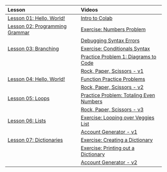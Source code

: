 |Lesson| Videos|
|:--|:--|
|[Lesson 01: Hello, World!](https://colab.research.google.com/drive/1sFOo4HnuUxJMtso9JljUZwHMomhu9ADs)|[Intro to Colab](https://adaacademy.hosted.panopto.com/Panopto/Pages/Viewer.aspx?id=6f137996-88f0-490a-9e94-acb10170c7dd)
|[Lesson 02: Programming Grammar](https://colab.research.google.com/drive/1kfE-bujlwiJoDxTWIXa8u1GPGDJAnjvS?usp=sharing)|[Exercise: Numbers Problem](https://adaacademy.hosted.panopto.com/Panopto/Pages/Viewer.aspx?id=6381fadb-917b-4a94-a617-acaf017fe9fb)
||[Debugging Syntax Errors](https://adaacademy.hosted.panopto.com/Panopto/Pages/Viewer.aspx?id=34fb0c22-7a32-4360-98e9-acaf017fe9d3)
|[Lesson 03: Branching](https://colab.research.google.com/drive/1huE7PyavZSJIou4mh5G2e7yfG08Vb7da?usp=sharing)|[Exercise: Conditionals Syntax](https://adaacademy.hosted.panopto.com/Panopto/Pages/Viewer.aspx?id=4ad7204f-1103-4d4f-8a99-acb0012da32f)
| |[Practice Problem 1: Diagrams to Code](https://adaacademy.hosted.panopto.com/Panopto/Pages/Viewer.aspx?id=eee29d97-f6ec-426c-9ee6-acb00004e4d5)
| |[Rock, Paper, Scissors - v1](https://adaacademy.hosted.panopto.com/Panopto/Pages/Viewer.aspx?pid=b0bcbc46-5ded-4eca-94a8-acaf0180c797)
|[Lesson 04: Hello, World!](https://colab.research.google.com/drive/1e8CaljqZrKJyFm7Ry5qHynp7GdoVHFLk?usp=sharing)|[Function Practice Problems](https://adaacademy.hosted.panopto.com/Panopto/Pages/Viewer.aspx?pid=9d21ffa9-ee99-4cce-8be4-acb1004517f5)
| |[Rock, Paper, Scissors - v2](https://adaacademy.hosted.panopto.com/Panopto/Pages/Viewer.aspx?id=4a475ba6-bb84-4f75-9f2b-acaf016f2044)
|[Lesson 05: Loops](https://colab.research.google.com/drive/1e8CaljqZrKJyFm7Ry5qHynp7GdoVHFLk?usp=sharing)| [Practice Problem: Totaling Even Numbers](https://adaacademy.hosted.panopto.com/Panopto/Pages/Viewer.aspx?id=b6208250-c125-4576-96df-acc5016418bd)|
||[Rock, Paper, Scissors - v3](https://adaacademy.hosted.panopto.com/Panopto/Pages/Viewer.aspx?pid=091f62ac-9c60-4c17-85c3-acc5016643a7)|
|[Lesson 06: Lists](https://colab.research.google.com/drive/1TK9Enhh0mITZ1649l-r4_gzeg2B3eRRu?usp=sharing)|[Exercise: Looping over Veggies List](https://adaacademy.hosted.panopto.com/Panopto/Pages/Viewer.aspx?pid=48512e5c-2999-4447-81d8-acc50166ade3) |
| |[Account Generator - v1](https://adaacademy.hosted.panopto.com/Panopto/Pages/Viewer.aspx?id=50042862-ac2a-4311-b4a9-acb100099d74)
|[Lesson 07: Dictionaries](https://colab.research.google.com/drive/1AmKeKvSJnNacUUIU9OLSInVohWJrPLkF)| [Exercise: Creating a Dictionary](https://adaacademy.hosted.panopto.com/Panopto/Pages/Viewer.aspx?id=149b98fb-c82f-4452-8d4e-acc501642568)|
| | [Exercise: Printing out a Dictionary](https://adaacademy.hosted.panopto.com/Panopto/Pages/Viewer.aspx?id=463c6a4b-1571-4a92-98a9-acc5016425a0)|
| |[Account Generator - v2](https://adaacademy.hosted.panopto.com/Panopto/Pages/Viewer.aspx?id=d6f1bc97-bd89-47c5-a174-acb100099d37)
